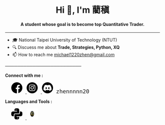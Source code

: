 <div align="center">

<h1>Hi 👋, I'm 藺稹</h1>

<h4>A student whose goal is to become top Quantitative Trader.</h4>

</div>

---

- 🎓 National Taipei University of Technology (NTUT)
- 🔍 Discuess me about **Trade, Strategies, Python, XQ**
- 📫 How to reach me <michael1220zhen@gmail.com>

─────────────────────────

**Connect with me :**

<div align="left" style="padding-left: 20px;">
  <a href="https://www.facebook.com/zhen.lin.979477" target="_blank">
    <img src="icon/facebook.png" alt="Facebook" width="36" height="36" style="margin-right: 10px;">
  </a>
  <a href="https://www.instagram.com/zhennnnn20/" target="_blank">
    <img src="icon/instagram.png" alt="Instagram" width="36" height="36" style="margin-right: 10px;">
  </a>
  <img src="icon/discord.png" alt="Discord" width="36" height="36" style="margin-right: 6px;">
  <code style="font-size: 18px;">zhennnnn20</code>
</div>

**Languages and Tools :**

<div align="left" style="padding-left: 20px;">
  <a href="https://www.python.org/" target="_blank">
    <img src="icon/python.png" alt="Python" width="36" height="36" style="margin-right: 10px;">
  </a>
  <a href="https://www.xq.com.tw/" target="_blank">
    <img src="icon/xq.png" alt="XQ" width="36" height="36" style="margin-right: 10px;">
  </a>